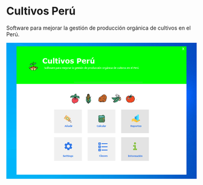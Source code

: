 # Cultivos Perú
Software para mejorar la gestión de producción orgánica de cultivos en el Perú.

![alt text](https://github.com/JoeVilca/CultivosPer-/blob/master/imgprincipal.PNG)

